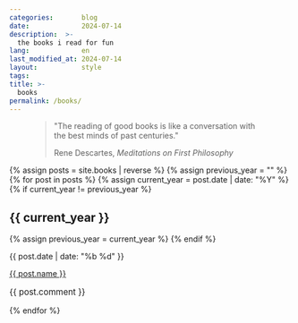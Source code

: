 ```yaml
---
categories:       blog
date:             2024-07-14
description:  >-
  the books i read for fun
lang:             en
last_modified_at: 2024-07-14
layout:           style
tags:
title: >-
  books
permalink: /books/
---
```

<figure class="container-lg">
    <blockquote class="blockquote">
    <p>"The reading of good books is like a conversation with the best minds of past centuries."</p>
    <figcaption class="blockquote-footer">
    Rene Descartes, <cite title="Source Title">Meditations on First Philosophy</cite>
    </figcaption>
    </blockquote>
</figure>


<div class="container-lg bloglist">
    {% assign posts = site.books | reverse %}
    {% assign previous_year = "" %}
    {% for post in posts %}
      {% assign current_year = post.date | date: "%Y" %}
      {% if current_year != previous_year %}
        <h2>{{ current_year }}</h2>
        {% assign previous_year = current_year %}
      {% endif %}
      <div class="d-flex justify-content-between">
        <div class="d-flex align-items-center">
            <p class="mb-0 me-2 date">{{ post.date | date: "%b %d" }}</p>
            <a class="title" href="{{ post.url }}">{{ post.name }}</a>
        </div>
            <p class="mb-0 comment" style="font-size: 15px;align-self: center;">{{ post.comment }}</p>
      </div>
     {% endfor %}
</div>

